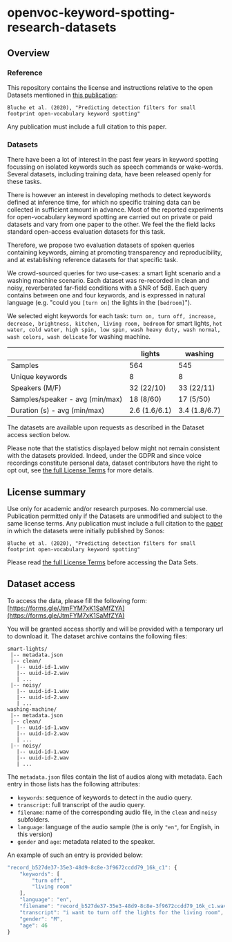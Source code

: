 # openvoc-keyword-spotting-research-datasets

## Overview

### Reference

This repository contains the license and instructions relative to the open
Datasets mentioned in [this publication](https://arxiv.org/abs/1912.07575):

```
Bluche et al. (2020), "Predicting detection filters for small footprint open-vocabulary keyword spotting"
```

Any publication must include a full citation to this paper.


### Datasets

There have been a lot of interest in the past few years in keyword spotting
focussing on isolated keywords such as speech commands or wake-words.
Several datasets, including training data, have been released openly for these
tasks.

There is however an interest in developing methods to detect keywords defined
at inference time, for which no specific training data can be collected in
sufficient amount in advance.
Most of the reported experiments for open-vocabulary keyword spotting are carried
out on private or paid datasets and vary from one paper to the other.
We feel the the field lacks standard open-access evaluation datasets for this task.

Therefore, we propose two evaluation datasets of spoken queries containing keywords,
aiming at promoting transparency and reproducibility, and at establishing
reference datasets for that specific task.

We crowd-sourced queries for two use-cases: a smart light scenario and a washing machine scenario.
Each dataset was re-recorded in clean and noisy, reverberated far-field conditions with a SNR of 5dB.
Each query contains between one and four keywords, and is expressed in natural language
(e.g. "could you `[turn on]` the lights in the `[bedroom]`").

We selected eight keywords for each task:
`turn on, turn off, increase, decrease, brightness, kitchen, living room, bedroom` for smart lights,
`hot water, cold water, high spin, low spin, wash heavy duty, wash normal, wash colors, wash delicate` for washing machine.

|                                  | lights        | washing       |
|----------------------------------|---------------|---------------|
| Samples                          | 564           | 545           |
| Unique keywords                  | 8             | 8             |
| Speakers (M/F)                   | 32 (22/10)    | 33 (22/11)    |
| Samples/speaker -  avg (min/max) | 18 (8/60)     | 17 (5/50)     |
| Duration (s) - avg (min/max)     | 2.6 (1.6/6.1) | 3.4 (1.8/6.7) |


The datasets are available upon requests as described in the Dataset access
section below.

Please note that the statistics displayed below might not
remain consistent with the datasets provided. Indeed, under the
GDPR and since voice recordings constitute personal data, dataset contributors
have the right to opt out, see
[the full License Terms](https://github.com/sonos/openvoc-keyword-spotting-research-datasets/blob/master/LICENSE)
for more details.




## License summary

Use only for academic and/or research purposes. No commercial use.
Publication permitted only if the Datasets are unmodified and subject to the same license terms.
Any publication must include a full citation to the [paper](https://arxiv.org/abs/1912.07575) in which the
datasets were initially published by Sonos:

```
Bluche et al. (2020), "Predicting detection filters for small footprint open-vocabulary keyword spotting"
```

Please read [the full License Terms](https://github.com/sonos/openvoc-keyword-spotting-research-datasets/blob/master/LICENSE) before accessing the Data Sets.

## Dataset access

To access the data, please fill the following form: 
[https://forms.gle/JtmFYM7xK1SaMfZYA](https://forms.gle/JtmFYM7xK1SaMfZYA)


You will be granted access shortly and will be provided with a temporary url to download it.
The dataset archive contains the following files:
```
smart-lights/
 |-- metadata.json
 |-- clean/
   |-- uuid-id-1.wav
   |-- uuid-id-2.wav
   | ...
 |-- noisy/
   |-- uuid-id-1.wav
   |-- uuid-id-2.wav
   | ...
washing-machine/
 |-- metadata.json
 |-- clean/
   |-- uuid-id-1.wav
   |-- uuid-id-2.wav
   | ...
 |-- noisy/
   |-- uuid-id-1.wav
   |-- uuid-id-2.wav
   | ...
```

The `metadata.json` files contain the list of audios  along with metadata. Each
entry in those lists has the following attributes:

* `keywords`: sequence of keywords to detect in the audio query.
* `transcript`: full transcript of the audio query.
* `filename`: name of the corresponding audio file, in the `clean` and `noisy` subfolders.
* `language`: language of the audio sample (the is only `"en"`, for English, in this version)
* `gender` and `age`: metadata related to the speaker.

An example of such an entry is provided below:

```javascript
"record_b527de37-35e3-48d9-8c8e-3f9672ccdd79_16k_c1": {
    "keywords": [
        "turn off",
        "living room"
    ],
    "language": "en",
    "filename": "record_b527de37-35e3-48d9-8c8e-3f9672ccdd79_16k_c1.wav",
    "transcript": "i want to turn off the lights for the living room",
    "gender": "M",
    "age": 46
}
```
